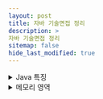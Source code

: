```yaml
---
layout: post
title: 자바 기술면접 정리
description: >
자바 기술면접 정리
sitemap: false
hide_last_modified: true
---
```


<details>
 <summary> Java 특징 </summary>

- 객체지향 프로그래밍 언어
- 기본 자료형을 제외한 모든 요소들이 객체로 표현
- JVM 위에서 동작하기 때문에 운영체제에 독립적
- GC를 통한 자동적인 메모리 관리
- JVM 위에서 동작하기 때문에 실행속도가 느림
- 다중 상속이나 타입에 엄격하며, 제약이 많음
</details>


<details>
<summary>메모리 영역</summary>

- Method 영역 : 전역변수와 static 변수를 저장하며, 프로그램의 시작부터 종료까지 메모리에 남아있다.
- Stack 영역 : 지역변수와 매개변수 데이터 값이 저장되는 공간, 메서드가 호출될 때 메모리에 할당되고 종료되면 메모리가 해제된다.
- Heap 영역 : new 키워드로 생성되는 객체, 배열 등이 Heap 영역에 저장되며, GC의 관리 대상
- 메모리 영역이 할당되는 시점
  * Method - 클래스 로딩시
  * Stack - 컴파일 타임시
  * Heap - 런타임시

</details>